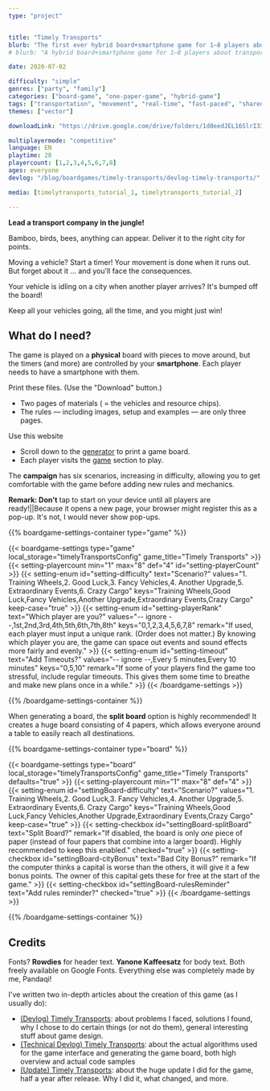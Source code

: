 ```yaml
---
type: "project"


title: "Timely Transports"
blurb: "The first ever hybrid board+smartphone game for 1–8 players about transporting exotic goods across the jungle!"
# blurb: "A hybrid board+smartphone game for 1–8 players about transporting exotic goods across the jungle."

date: 2020-07-02

difficulty: "simple"
genres: ["party", "family"]
categories: ["board-game", "one-paper-game", "hybrid-game"]
tags: ["transportation", "movement", "real-time", "fast-paced", "shared-map", "procedural-generation", "campaign", "resource-management"]
themes: ["vector"]

downloadLink: "https://drive.google.com/drive/folders/1d0eedJEL16SlrI33umvVDxZOgPvqQ25r"

multiplayermode: "competitive"
language: EN
playtime: 20
playercount: [1,2,3,4,5,6,7,8]
ages: everyone
devlog: "/blog/boardgames/timely-transports/devlog-timely-transports/"

media: [timelytransports_tutorial_1, timelytransports_tutorial_2]

---
```


<!-- Introduction + explanation text -->

**Lead a transport company in the jungle!** 

Bamboo, birds, bees, anything can appear. Deliver it to the right city for points.

Moving a vehicle? Start a timer! Your movement is done when it runs out. But forget about it ... and you'll face the consequences.

Your vehicle is idling on a city when another player arrives? It's bumped off the board! 

Keep all your vehicles going, all the time, and you might just win!

## What do I need?

The game is played on a **physical** board with pieces to move around, but the timers (and more) are controlled by your **smartphone**. Each player needs to have a smartphone with them.

Print these files. (Use the "Download" button.)
* Two pages of materials ( = the vehicles and resource chips).
* The rules &mdash; including images, setup and examples &mdash; are only three pages.

Use this website
* Scroll down to the [generator](#board) to print a game board.
* Each player visits the [game](#game) section to play.

The **campaign** has six scenarios, increasing in difficulty, allowing you to get comfortable with the game before adding new rules and mechanics.

**Remark: Don't** tap to start on your device until all players are ready!||Because it opens a new page, your browser might register this as a pop-up. It's not, I would never show pop-ups.

{{% boardgame-settings-container type="game" %}}

{{< boardgame-settings type="game" local_storage="timelyTransportsConfig" game_title="Timely Transports" >}}
  {{< setting-playercount min="1" max="8" def="4" id="setting-playerCount" >}}
  {{< setting-enum id="setting-difficulty" text="Scenario?" values="1. Training Wheels,2. Good Luck,3. Fancy Vehicles,4. Another Upgrade,5. Extraordinary Events,6. Crazy Cargo" keys="Training Wheels,Good Luck,Fancy Vehicles,Another Upgrade,Extraordinary Events,Crazy Cargo" keep-case="true" >}}
  {{< setting-enum id="setting-playerRank" text="Which player are you?" values="-- ignore --,1st,2nd,3rd,4th,5th,6th,7th,8th" keys="0,1,2,3,4,5,6,7,8" remark="If used, each player must input a unique rank. (Order does not matter.) By knowing which player you are, the game can space out events and sound effects more fairly and evenly." >}}
  {{< setting-enum id="setting-timeout" text="Add Timeouts?" values="-- ignore --,Every 5 minutes,Every 10 minutes" keys="0,5,10" remark="If some of your players find the game too stressful, include regular timeouts. This gives them some time to breathe and make new plans once in a while." >}}
{{< /boardgame-settings >}}

{{% /boardgame-settings-container %}}

When generating a board, the **split board** option is highly recommended! It creates a huge board consisting of 4 papers, which allows everyone around a table to easily reach all destinations.

{{% boardgame-settings-container type="board" %}}

{{< boardgame-settings type="board" local_storage="timelyTransportsConfig" game_title="Timely Transports" defaults="true" >}}
  {{< setting-playercount min="1" max="8" def="4" >}}
  {{< setting-enum id="settingBoard-difficulty" text="Scenario?" values="1. Training Wheels,2. Good Luck,3. Fancy Vehicles,4. Another Upgrade,5. Extraordinary Events,6. Crazy Cargo" keys="Training Wheels,Good Luck,Fancy Vehicles,Another Upgrade,Extraordinary Events,Crazy Cargo" keep-case="true" >}}
  {{< setting-checkbox id="settingBoard-splitBoard" text="Split Board?" remark="If disabled, the board is only <em>one</em> piece of paper (instead of four papers that combine into a larger board). Highly recommended to keep this enabled." checked="true" >}}
  {{< setting-checkbox id="settingBoard-cityBonus" text="Bad City Bonus?" remark="If the computer thinks a capital is worse than the others, it will give it a few bonus points. The owner of this capital gets these for free at the start of the game." >}}
  {{< setting-checkbox id="settingBoard-rulesReminder" text="Add rules reminder?" checked="true" >}}
{{< /boardgame-settings >}}

{{% /boardgame-settings-container %}}


## Credits
          
Fonts? **Rowdies** for header text. **Yanone Kaffeesatz** for body text. Both freely available on Google Fonts. Everything else was completely made by me, Pandaqi!

I've written two in-depth articles about the creation of this game (as I usually do):
* [(Devlog) Timely Transports](/blog/boardgames/timely-transports/devlog-timely-transports): about problems I faced, solutions I found, why I chose to do certain things (or not do them), general interesting stuff about game design.
* [(Technical Devlog) Timely Transports](/blog/boardgames/timely-transports/tech-devlog-timely-transports): about the actual algorithms used for the game interface and generating the game board, both high overview and actual code samples
* [(Update) Timely Transports](/blog/boardgames/timely-transports/update-timely-transports): about the huge update I did for the game, half a year after release. Why I did it, what changed, and more.

